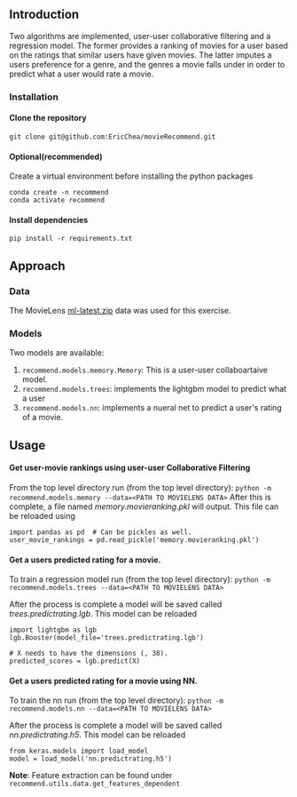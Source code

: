 Introduction
------------
Two algorithms are implemented, user-user collaborative filtering and a regression model. The former provides a ranking of movies for a user based on the ratings that similar users have given movies.  The latter imputes a users preference for a genre, and the genres a movie falls under in order to predict what a user would rate a movie.

### Installation
#### Clone the repository
``git clone git@github.com:EricChea/movieRecommend.git``

#### Optional(recommended)
Create a virtual environment before installing the python packages
```
conda create -n recommend
conda activate recommend
```

#### Install dependencies
``pip install -r requirements.txt``


Approach
--------
### Data
The MovieLens [ml-latest.zip](http://files.grouplens.org/datasets/movielens/ml-latest-small.zip) data was used for this exercise.

### Models
Two models are available:
1. ``recommend.models.memory.Memory``: This is a user-user collaboartaive model.
2. ``recommend.models.trees``: implements the lightgbm model to predict what a user
3. ``recommend.models.nn``: implements a nueral net to predict a user's rating of a movie.

Usage
-----
#### Get user-movie rankings using user-user Collaborative Filtering
From the top level directory run (from the top level directory):
``python -m recommend.models.memory --data=<PATH TO MOVIELENS DATA>``
After this is complete, a file named *memory.movieranking.pkl* will output.
This file can be reloaded using

```
import pandas as pd  # Can be pickles as well.
user_movie_rankings = pd.read_pickle('memory.movieranking.pkl')
```

#### Get a users predicted rating for a movie.
To train a regression model run (from the top level directory):
``python -m recommend.models.trees --data=<PATH TO MOVIELENS DATA>``

After the process is complete a model will be saved called *trees.predictrating.lgb*.
This model can be reloaded
```
import lightgbm as lgb
lgb.Booster(model_file='trees.predictrating.lgb')

# X needs to have the dimensions (, 38).
predicted_scores = lgb.predict(X)
```

#### Get a users predicted rating for a movie using NN.
To train the nn run (from the top level directory):
``python -m recommend.models.nn --data=<PATH TO MOVIELENS DATA>``

After the process is complete a model will be saved called *nn.predictrating.h5*.
This model can be reloaded
```
from keras.models import load_model
model = load_model('nn.predictrating.h5')
```

**Note**: Feature extraction can be found under ``recommend.utils.data.get_features_dependent``
